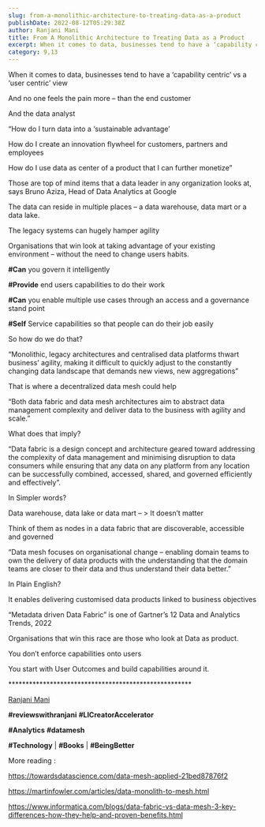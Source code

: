 ```yaml
---
slug: from-a-monolithic-architecture-to-treating-data-as-a-product
publishDate: 2022-08-12T05:29:38Z
author: Ranjani Mani
title: From A Monolithic Architecture to Treating Data as a Product 
excerpt: When it comes to data, businesses tend to have a ‘capability centric’ vs a ‘user centric’ view And no one feels the pain more – than the end customer And the data analyst “How do I turn data into a ‘sustainable advantage’ How do I create an innovation flywheel for customers, partners and employees How  ... 
category: 9,13
---
```


When it comes to data, businesses tend to have a ‘capability centric’ vs a ‘user centric’ view

And no one feels the pain more – than the end customer

And the data analyst

“How do I turn data into a ‘sustainable advantage’

How do I create an innovation flywheel for customers, partners and employees

How do I use data as center of a product that I can further monetize”

Those are top of mind items that a data leader in any organization looks at, says Bruno Aziza, Head of Data Analytics at Google

The data can reside in multiple places – a data warehouse, data mart or a data lake.

The legacy systems can hugely hamper agility

Organisations that win look at taking advantage of your existing environment – without the need to change users habits.

**#Can** you govern it intelligently

**#Provide** end users capabilities to do their work

**#Can** you enable multiple use cases through an access and a governance stand point

**#Self** Service capabilities so that people can do their job easily

So how do we do that?

“Monolithic, legacy architectures and centralised data platforms thwart business’ agility, making it difficult to quickly adjust to the constantly changing data landscape that demands new views, new aggregations”

That is where a decentralized data mesh could help

“Both data fabric and data mesh architectures aim to abstract data management complexity and deliver data to the business with agility and scale.”

What does that imply?

“Data fabric is a design concept and architecture geared toward addressing the complexity of data management and minimising disruption to data consumers while ensuring that any data on any platform from any location can be successfully combined, accessed, shared, and governed efficiently and effectively”.

In Simpler words?

Data warehouse, data lake or data mart – > It doesn’t matter

Think of them as nodes in a data fabric that are discoverable, accessible and governed

“Data mesh focuses on organisational change – enabling domain teams to own the delivery of data products with the understanding that the domain teams are closer to their data and thus understand their data better.”

In Plain English?

It enables delivering customised data products linked to business objectives

“Metadata driven Data Fabric” is one of Gartner’s 12 Data and Analytics Trends, 2022

Organisations that win this race are those who look at Data as product.

You don’t enforce capabilities onto users

You start with User Outcomes and build capabilities around it.

\*\*\*\*\*\*\*\*\*\*\*\*\*\*\*\*\*\*\*\*\*\*\*\*\*\*\*\*\*\*\*\*\*\*\*\*\*\*\*\*\*\*\*\*\*\*\*\*\*\*\*\*\*

[Ranjani Mani](https://www.linkedin.com/feed/#)

**#reviewswithranjani** **#LICreatorAccelerator**

**#Analytics** **#datamesh**

**#Technology** | **#Books** | **#BeingBetter**

More reading :

<https://towardsdatascience.com/data-mesh-applied-21bed87876f2>

<https://martinfowler.com/articles/data-monolith-to-mesh.html>

<https://www.informatica.com/blogs/data-fabric-vs-data-mesh-3-key-differences-how-they-help-and-proven-benefits.html>